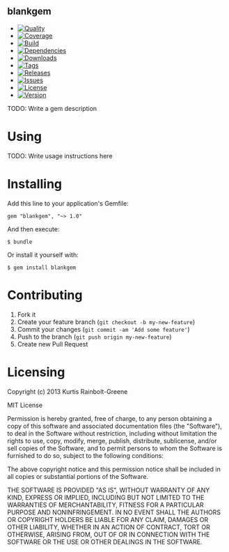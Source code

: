 blankgem
--------

  - [![Quality](http://img.shields.io/codeclimate/github/krainboltgreene/blankgem.gem.svg?style=flat-square)](https://codeclimate.com/github/krainboltgreene/blankgem.gem)
  - [![Coverage](http://img.shields.io/codeclimate/coverage/github/krainboltgreene/blankgem.gem.svg?style=flat-square)](https://codeclimate.com/github/krainboltgreene/blankgem.gem)
  - [![Build](http://img.shields.io/travis-ci/krainboltgreene/blankgem.gem.svg?style=flat-square)](https://travis-ci.org/krainboltgreene/blankgem.gem)
  - [![Dependencies](http://img.shields.io/gemnasium/krainboltgreene/blankgem.gem.svg?style=flat-square)](https://gemnasium.com/krainboltgreene/blankgem.gem)
  - [![Downloads](http://img.shields.io/gem/krainboltgreene/blankgem.svg?style=flat-square)](https://rubygems.org/gems/blankgem)
  - [![Tags](http://img.shields.io/github/tag/krainboltgreene/blankgem.gem.svg?style=flat-square)](http://github.com/krainboltgreene/blankgem.gem/tags)
  - [![Releases](http://img.shields.io/github/release/krainboltgreene/blankgem.gem.svg?style=flat-square)](http://github.com/krainboltgreene/blankgem.gem/releases)
  - [![Issues](http://img.shields.io/github/issues/krainboltgreene/blankgem.gem.svg?style=flat-square)](http://github.com/krainboltgreene/blankgem.gem/issues)
  - [![License](http://img.shields.io/license-MIT-brightgreen.svg?style=flat-square)](http://opensource.org/licenses/MIT)
  - [![Version](http://img.shields.io/gem/blankgem.svg?style=flat-square)](https://rubygems.org/gems/blankgem)


TODO: Write a gem description


Using
=====

TODO: Write usage instructions here


Installing
==========

Add this line to your application's Gemfile:

    gem "blankgem", "~> 1.0"

And then execute:

    $ bundle

Or install it yourself with:

    $ gem install blankgem


Contributing
============

  1. Fork it
  2. Create your feature branch (`git checkout -b my-new-feature`)
  3. Commit your changes (`git commit -am 'Add some feature'`)
  4. Push to the branch (`git push origin my-new-feature`)
  5. Create new Pull Request


Licensing
=========

Copyright (c) 2013 Kurtis Rainbolt-Greene

MIT License

Permission is hereby granted, free of charge, to any person obtaining
a copy of this software and associated documentation files (the
"Software"), to deal in the Software without restriction, including
without limitation the rights to use, copy, modify, merge, publish,
distribute, sublicense, and/or sell copies of the Software, and to
permit persons to whom the Software is furnished to do so, subject to
the following conditions:

The above copyright notice and this permission notice shall be
included in all copies or substantial portions of the Software.

THE SOFTWARE IS PROVIDED "AS IS", WITHOUT WARRANTY OF ANY KIND,
EXPRESS OR IMPLIED, INCLUDING BUT NOT LIMITED TO THE WARRANTIES OF
MERCHANTABILITY, FITNESS FOR A PARTICULAR PURPOSE AND
NONINFRINGEMENT. IN NO EVENT SHALL THE AUTHORS OR COPYRIGHT HOLDERS BE
LIABLE FOR ANY CLAIM, DAMAGES OR OTHER LIABILITY, WHETHER IN AN ACTION
OF CONTRACT, TORT OR OTHERWISE, ARISING FROM, OUT OF OR IN CONNECTION
WITH THE SOFTWARE OR THE USE OR OTHER DEALINGS IN THE SOFTWARE.
